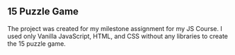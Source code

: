 ## 15 Puzzle Game

The project was created for my milestone assignment for my JS Course. I used only Vanilla JavaScript, HTML, and CSS without any libraries to create the 15 puzzle game. 